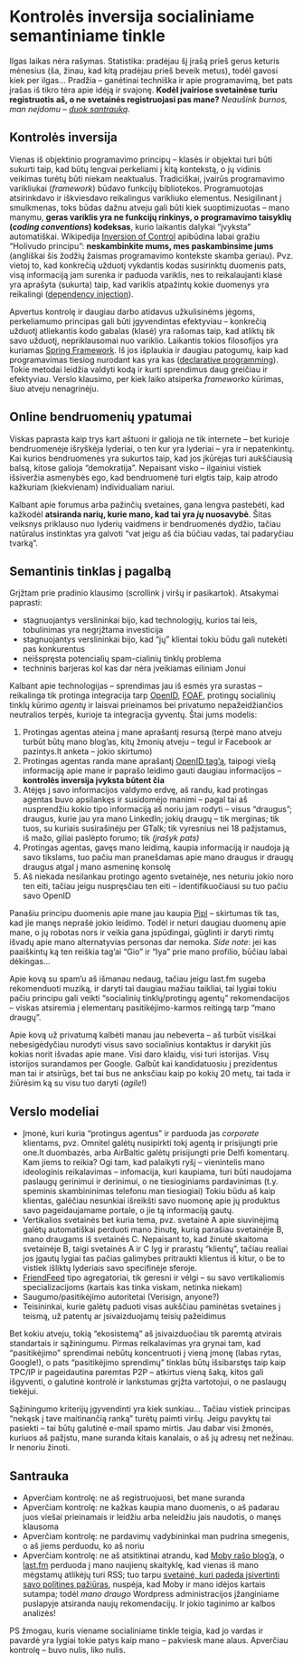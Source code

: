 # Kontrolės inversija socialiniame semantiniame tinkle

<p>Ilgas laikas nėra rašymas. Statistika: pradėjau šį įrašą prieš gerus keturis mėnesius (ša, žinau, kad kitą pradėjau prieš beveik metus), todėl gavosi kiek per ilgas… Pradžia – ganėtinai techniška ir apie programavimą, bet pats įrašas iš tikro tėra apie idėją ir svajonę. <strong>Kodėl įvairiose svetainėse turiu registruotis aš, o ne svetainės registruojasi pas mane?</strong> <em>Neaušink burnos, man neįdomu – <a href="/2008/11/kontroles-inversija-socialiniame-semantiniame-tinkle.html#20081117-santrauka">duok santrauką</a>.</em></p>
<p><span id="more-66"></span></p>
<h2>Kontrolės inversija</h2>
<p>Vienas iš objektinio programavimo principų – klasės ir objektai turi būti sukurti taip, kad būtų lengvai perkeliami į kitą kontekstą, o jų vidinis veikimas turėtų būti niekam neaktualus. Tradiciškai, įvairūs programavimo varikliukai (<i>framework</i>) būdavo funkcijų bibliotekos. Programuotojas atsirinkdavo ir iškviesdavo reikalingus varikliuko elementus. Nesigilinant į smulkmenas, toks būdas dažnu atveju gali būti kiek suoptimizuotas – mano manymu, <strong>geras variklis yra ne funkcijų rinkinys, o programavimo taisyklių (<i>coding conventions</i>) kodeksas</strong>, kurio laikantis dalykai “įvyksta” automatiškai. Wikipedija <a href="http://en.wikipedia.org/wiki/Inversion_of_control">Inversion of Control</a> apibūdina labai gražiu “Holivudo principu”: <strong>neskambinkite mums, mes paskambinsime jums</strong> (angliškai šis žodžių žaismas programavimo kontekste skamba geriau). Pvz. vietoj to, kad konkrečią užduotį vykdantis kodas susirinktų duomenis pats, visą informaciją jam surenka ir paduoda variklis, nes to reikalaujanti klasė yra aprašyta (sukurta) taip, kad variklis atpažintų kokie duomenys yra reikalingi (<a href="http://en.wikipedia.org/wiki/Dependency_injection">dependency injection</a>).</p>
<p>Apvertus kontrolę ir daugiau darbo atidavus užkulisinėms jėgoms, perkeliamumo principas gali būti įgyvendintas efektyviau – konkrečią užduotį atliekantis kodo gabalas (klasė) yra rašomas taip, kad atliktų <em>tik</em> savo užduotį, nepriklausomai nuo variklio. Laikantis tokios filosofijos yra kuriamas <a href="http://www.springframework.org/">Spring Framework</a>. Iš jos išplaukia ir daugiau patogumų, kaip kad programavimas tiesiog nurodant kas yra kas (<a href="http://en.wikipedia.org/wiki/Declarative_programming">declarative programming</a>). Tokie metodai leidžia valdyti kodą ir kurti sprendimus daug greičiau ir efektyviau. Verslo klausimo, per kiek laiko atsiperka <i>frameworko</i> kūrimas, šiuo atveju nenagrinėju.</p>
<h2>Online bendruomenių ypatumai</h2>
<p>Viskas paprasta kaip trys kart aštuoni ir galioja ne tik internete – bet kurioje bendruomenėje išryškėja lyderiai, o ten kur yra lyderiai – yra ir nepatenkintų. Kai kurios bendruomenės yra sukurtos taip, kad jos įkūrėjas turi aukščiausią balsą, kitose galioja “demokratija”. Nepaisant visko – ilgainiui vistiek išsiveržia asmenybės ego, kad bendruomenė turi elgtis taip, kaip atrodo kažkuriam (kiekvienam) individualiam nariui.</p>
<p>Kalbant apie forumus arba pažinčių svetaines, gana lengva pastebėti, kad kažkodėl <strong>atsiranda narių, kurie mano, kad tai yra <em>jų</em> nuosavybė</strong>. Šitas veiksnys priklauso nuo lyderių vaidmens ir bendruomenės dydžio, tačiau natūralus instinktas yra galvoti “vat jeigu aš čia būčiau vadas, tai padaryčiau tvarką”.</p>
<h2>Semantinis tinklas į pagalbą</h2>
<p>Grįžtam prie pradinio klausimo (scrollink į viršų ir pasikartok). Atsakymai paprasti:</p>
<ul>
<li>stagnuojantys verslininkai bijo, kad technologijų, kurios tai leis, tobulinimas yra negrįžtama investicija</li>
<li>stagnuojantys verslininkai bijo, kad “jų” klientai tokiu būdu gali nutekėti pas konkurentus</li>
<li>neišspręsta potencialių spam-cialinių tinklų problema</li>
<li>techninis barjeras kol kas dar nėra įveikiamas eiliniam Jonui</li>
</ul>
<p>Kalbant apie technologijas – sprendimas jau iš esmės yra surastas – reikalinga tik protinga integracija tarp <a href="http://openid.net/">OpenID</a>, <a href="http://www.foaf-project.org/">FOAF</a>, protingų socialinių tinklų kūrimo <i>agentų</i> ir laisvai prieinamos bei privatumo nepažeidžiančios neutralios terpės, kurioje ta integracija gyventų. Štai jums modelis:</p>
<ol>
<li>Protingas agentas ateina į mane aprašantį resursą (terpė mano atveju turbūt būtų mano blog’as, kitų žmonių atveju – tegul ir Facebook ar pazintys.lt anketa – jokio skirtumo)</li>
<li>Protingas agentas randa mane aprašantį <a href="http://wiki.openid.net/Delegation">OpenID tag’ą</a>, taipogi viešą informaciją apie mane ir paprašo leidimo gauti daugiau informacijos – <strong>kontrolės inversija įvyksta būtent čia</strong></li>
<li>Atėjęs į savo informacijos valdymo erdvę, aš randu, kad protingas agentas buvo apsilankęs ir susidomėjo manimi – pagal tai aš nusprendžiu kokio tipo informaciją aš noriu jam rodyti – visus “draugus”; draugus, kurie jau yra mano LinkedIn; jokių draugų – tik merginas; tik tuos, su kuriais susirašinėju per GTalk; tik vyresnius nei 18 pažįstamus, iš mažo, giliai paslėpto forumo; tik <i>(įrašyk pats)</i></li>
<li>Protingas agentas, gavęs mano leidimą, kaupia informaciją ir naudoja ją savo tikslams, tuo pačiu man pranešdamas apie mano draugus ir draugų draugus atgal į mano asmeninę konsolę</li>
<li>Aš niekada nesilankau protingo agento svetainėje, nes neturiu jokio noro ten eiti, tačiau jeigu nuspręsčiau ten eiti – identifikuočiausi su tuo pačiu savo OpenID</li>
</ol>
<p>Panašiu principu duomenis apie mane jau kaupia <a href="http://www.pipl.com/">Pipl</a> – skirtumas tik tas, kad jie manęs neprašė jokio leidimo. Todėl ir neturi daugiau duomenų apie mane, o jų robotas nors ir veikia gana įspūdingai, gūglinti ir daryti rimtų išvadų apie mano alternatyvias personas dar nemoka. <i>Side note</i>: jei kas paaiškintų ką ten reiškia tag’ai “Gio” ir “Iya” prie mano profilio, būčiau labai dėkingas…</p>
<p>Apie kovą su spam’u aš išmanau nedaug, tačiau jeigu last.fm sugeba rekomenduoti muziką, ir daryti tai daugiau mažiau taikliai, tai lygiai tokiu pačiu principu gali veikti “socialinių tinklų/protingų agentų” rekomendacijos – viskas atsiremia į elementarų pasitikėjimo-karmos reitingą tarp “mano draugų”.</p>
<p>Apie kovą už privatumą kalbėti manau jau nebeverta – aš turbūt visiškai nebesigėdyčiau nurodyti visus savo socialinius kontaktus ir darykit jūs kokias norit išvadas apie mane. Visi daro klaidų, visi turi istorijas. Visų istorijos surandamos per Google. Galbūt kai kandidatuosiu į prezidentus man tai ir atsirūgs, bet tai bus ne anksčiau kaip po kokių 20 metų, tai tada ir žiūrėsim ką su visu tuo daryti (<em>agile</em>!)</p>
<h2>Verslo modeliai</h2>
<ul>
<li>Įmonė, kuri kuria “protingus agentus” ir parduoda jas <i>corporate</i> klientams, pvz. Omnitel galėtų nusipirkti tokį agentą ir prisijungti prie one.lt duombazės, arba AirBaltic galėtų prisijungti prie Delfi komentarų. Kam jiems to reikia? Ogi tam, kad palaikyti ryšį – vienintelis mano ideologinis reikalavimas – infomacija, kuri kaupiama, turi būti naudojama paslaugų gerinimui ir derinimui, o ne tiesioginiams pardavinimas (t.y. speminis skambininimas telefonu man tiesiogiai) Tokiu būdu aš kaip klientas, galėčiau nesunkiai išreikšti savo nuomonę apie jų produktus savo pageidaujamame portale, o jie tą informaciją gautų.</li>
<li>Vertikalios svetainės bet kuria tema, pvz. svetainė A apie siuvinėjimą galėtų automatiškai perduoti mano žinutę, kurią parašiau svetainėje B, mano draugams iš svetainės C. Nepaisant to, kad žinutė skaitoma svetainėje B, taigi svetainės A ir C lyg ir prarastų “klientų”, tačiau realiai jos įgautų lygiai tas pačias galimybes pritraukti klientus iš kitur, o be to vistiek išliktų lyderiais savo specifinėje sferoje.</li>
<li><a href="http://friendfeed.com/">FriendFeed</a> tipo agregatoriai, tik geresni ir vėlgi – su savo vertikaliomis specializacijoms (kartais kas tinka viskam, netinka niekam)</li>
<li>Saugumo/pasitikėjimo autoritetai (Verisign, anyone?)</li>
<li>Teisininkai, kurie galėtų paduoti visas aukščiau paminėtas svetaines į teismą, už patentų ar įsivaizduojamų teisių pažeidimus</li>
</ul>
<p>Bet kokiu atveju, tokią “ekosistemą” aš įsivaizduočiau tik paremtą atvirais standartais ir sąžiningumu. Pirmas reikalavimas yra grynai tam, kad “pasitikėjimo” sprendimai nebūtų koncentruoti į vieną įmonę (labas rytas, Google!), o pats “pasitikėjimo sprendimų” tinklas būtų išsibarstęs taip kaip TPC/IP ir pageidautina paremtas P2P – atkirtus vieną šaką, kitos gali išgyventi, o galutinė kontrolė ir lankstumas grįžta vartotojui, o ne paslaugų tiekėjui.</p>
<p>Sąžiningumo kriterijų įgyvendinti yra kiek sunkiau… Tačiau vistiek principas “nekąsk į tave maitinančią ranką” turėtų paimti viršų. Jeigu pavyktų tai pasiekti – tai būtų galutinė e-mail spamo mirtis. Jau dabar visi žmonės, kuriuos aš pažįstu, mane suranda kitais kanalais, o aš jų adresų net nežinau. Ir nenoriu žinoti.</p>
<h2 id="20081117-santrauka">Santrauka</h2>
<ul>
<li>Apverčiam kontrolę: ne aš registruojuosi, bet mane suranda</li>
<li>Apverčiam kontrolę: ne kažkas kaupia mano duomenis, o aš padarau juos viešai prieinamais ir leidžiu arba neleidžiu jais naudotis, o manęs klausoma</li>
<li>Apverčiam kontrolę: ne pardavimų vadybininkai man pudrina smegenis, o aš jiems perduodu, ko aš noriu</li>
<li>Apverčiam kontrolę: ne aš atsitiktinai atrandu, kad <a href="http://www.moby.com/journal">Moby rašo blog’ą</a>, o <a href="http://last.fm">last.fm</a> perduoda į mano naujienų skaityklę, kad vienas iš mano mėgstamų atlikėjų turi RSS; tuo tarpu <a href="http://www.manobalsas.lt/">svetainė, kuri padeda įsivertinti savo politines pažiūras</a>, nuspėja, kad Moby ir mano idėjos kartais sutampa; todėl <em>mano draugo</em> Wordpress administracijos įžanginiame puslapyje atsiranda naujų rekomendacijų. Ir jokio taginimo ar kalbos analizės!</li>
</ul>
<p>PS žmogau, kuris viename socialiniame tinkle teigia, kad jo vardas ir pavardė yra lygiai tokie patys kaip mano – pakviesk mane alaus. Apverčiau kontrolę – buvo nulis, liko nulis.</p>